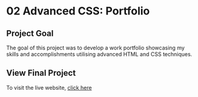 # 02 Advanced CSS: Portfolio

## Project Goal

The goal of this project was to develop a work portfolio showcasing my skills and accomplishments utilising advanced HTML and CSS techniques.

## View Final Project

To visit the live website, <a href="">click here</a>